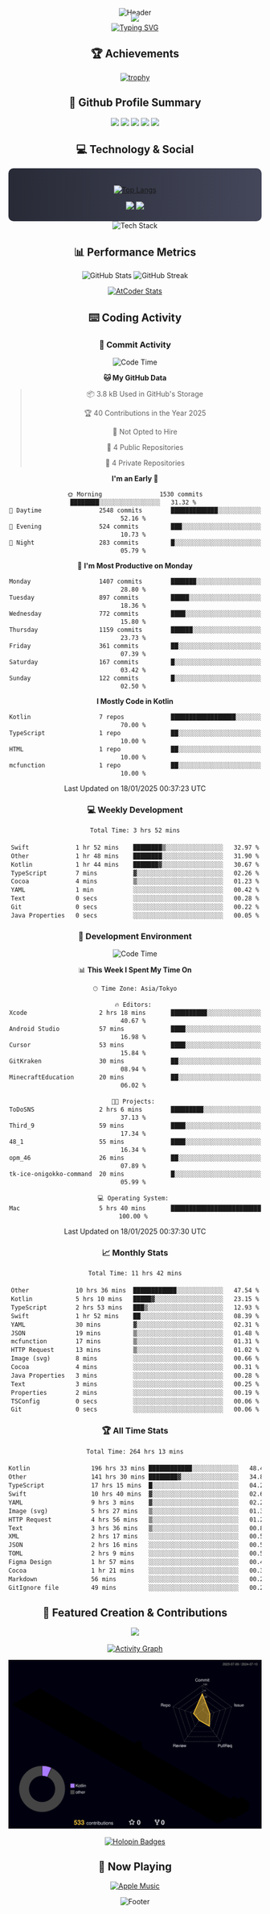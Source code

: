 <div align="center">
  
![Header](https://capsule-render.vercel.app/api?type=waving&color=gradient&customColorList=12&height=300&section=header&text=Welcome%20to%20Batapii's%20Universe&fontSize=50&animation=fadeIn&fontAlignY=40&desc=Android%20Developer%20|%20Kotlin%20LOVE%20)

<div style="margin-top: -20px;">
  <img src="https://readme-typing-svg.herokuapp.com/?lines=Crafting+Android+Experiences;Building+Tomorrow's+Apps+Today;Always+Learning,+Always+Growing&font=Fira%20Code&center=true&width=440&height=45&color=f75c7e&vCenter=true&size=22&pause=1000">
</div>

<a href="https://git.io/typing-svg">
  <img src="https://readme-typing-svg.demolab.com?font=Fira+Code&weight=600&size=28&duration=4000&pause=1000&center=true&vCenter=true&width=800&lines=Hey+there!+I'm+Batapii+%F0%9F%91%8B;Android+Developer+from+Japan+%F0%9F%87%AF%F0%9F%87%B5" alt="Typing SVG" />
</a>

## 🏆 Achievements

[![trophy](https://github-profile-trophy.vercel.app/?username=batapii&theme=onestar&no-frame=true&no-bg=true&column=8&rank=SECRET,SSS,SS,S,AAA,AA,A,B,C,?&margin-w=10&margin-h=10)](https://github.com/ryo-ma/github-profile-trophy)

## 🎯 Github Profile Summary

<div align="center">
  <img src="http://github-profile-summary-cards.vercel.app/api/cards/profile-details?username=batapii&theme=radical" />
  <img src="http://github-profile-summary-cards.vercel.app/api/cards/repos-per-language?username=batapii&theme=radical" />
  <img src="http://github-profile-summary-cards.vercel.app/api/cards/most-commit-language?username=batapii&theme=radical" />
  <img src="http://github-profile-summary-cards.vercel.app/api/cards/stats?username=batapii&theme=radical" />
  <img src="http://github-profile-summary-cards.vercel.app/api/cards/productive-time?username=batapii&theme=radical" />
</div>

## 💻 Technology & Social

<div align="center" style="background: linear-gradient(to right, #282A36, #44475A); padding: 20px; border-radius: 10px;">

[![Top Langs](https://github-readme-stats.vercel.app/api/top-langs/?username=batapii
)](https://github.com/anuraghazra/github-readme-stats)

<div style="margin-top: 15px">
<a href="https://github.com/batapii"><img src="https://img.shields.io/github/followers/batapii?style=for-the-badge&logo=github&label=Follow&color=ff6e96&labelColor=282A36"/></a>
<a href="https://twitter.com/batapii3939"><img src="https://img.shields.io/twitter/follow/batapii?style=for-the-badge&logo=twitter&color=1DA1F2&labelColor=282A36&label= Twitter"/></a>
</div>

</div>

<div align="center">
<img src="https://github-readme-tech-stack.vercel.app/api/cards?title=Tech+Stack&align=center&titleAlign=center&fontSize=20&lineHeight=10&lineCount=4&theme=github_dark&width=800&bg=%230D1117&badge=%23161B22&border=%2321262D&titleColor=%2358A6FF&line1=kotlin%2Ckotlin%2C0095D5%3Bandroid%2Candroid%2C00ff00%3Bjetpackcompose%2Cjetpack%2C4285F4%3B&line2=swift%2Cswift%2CFA7343%3Bfirebase%2Cfirebase%2CFFCA28%3Bgithub%2Cgithub%2C181717%3B&line3=typescript%2Ctypescript%2C3178C6%3Bgraphql%2Cgraphql%2CE10098%3Bsupabase%2Csupabase%2C3FCF8E%3B&line4=gradle%2Cgradle%2C02303A%3Bgitkraken%2Cgitkraken%2C179287%3Bpostman%2Cpostman%2CFF6C37%3B" alt="Tech Stack" />
</div>



## 📊 Performance Metrics

<div align="center">

![GitHub Stats](https://github-readme-stats.vercel.app/api?username=batapii&show_icons=true&theme=radical&hide_border=true&bg_color=0D1117)
![GitHub Streak](https://github-readme-streak-stats.herokuapp.com/?user=batapii&theme=radical&hide_border=true&background=0D1117)

[![AtCoder Stats](https://atcoder-readme-stats.vercel.app/stats/batapii3939?theme=dark&show_history=5&width=495)](https://github.com/iwbc-mzk/atcoder-readme-stats)

</div>

## ⌨️ Coding Activity

### 🌟 Commit Activity
<!--START_SECTION:commit-stats-->
![Code Time](http://img.shields.io/badge/Code%20Time-405%20hrs%2046%20mins-blue)

**🐱 My GitHub Data** 

> 📦 3.8 kB Used in GitHub's Storage 
 > 
> 🏆 40 Contributions in the Year 2025
 > 
> 🚫 Not Opted to Hire
 > 
> 📜 4 Public Repositories 
 > 
> 🔑 4 Private Repositories 
 > 
**I'm an Early 🐤** 

```text
🌞 Morning                1530 commits        ████████░░░░░░░░░░░░░░░░░   31.32 % 
🌆 Daytime                2548 commits        █████████████░░░░░░░░░░░░   52.16 % 
🌃 Evening                524 commits         ███░░░░░░░░░░░░░░░░░░░░░░   10.73 % 
🌙 Night                  283 commits         █░░░░░░░░░░░░░░░░░░░░░░░░   05.79 % 
```
📅 **I'm Most Productive on Monday** 

```text
Monday                   1407 commits        ███████░░░░░░░░░░░░░░░░░░   28.80 % 
Tuesday                  897 commits         █████░░░░░░░░░░░░░░░░░░░░   18.36 % 
Wednesday                772 commits         ████░░░░░░░░░░░░░░░░░░░░░   15.80 % 
Thursday                 1159 commits        ██████░░░░░░░░░░░░░░░░░░░   23.73 % 
Friday                   361 commits         ██░░░░░░░░░░░░░░░░░░░░░░░   07.39 % 
Saturday                 167 commits         █░░░░░░░░░░░░░░░░░░░░░░░░   03.42 % 
Sunday                   122 commits         █░░░░░░░░░░░░░░░░░░░░░░░░   02.50 % 
```


**I Mostly Code in Kotlin** 

```text
Kotlin                   7 repos             ██████████████████░░░░░░░   70.00 % 
TypeScript               1 repo              ██░░░░░░░░░░░░░░░░░░░░░░░   10.00 % 
HTML                     1 repo              ██░░░░░░░░░░░░░░░░░░░░░░░   10.00 % 
mcfunction               1 repo              ██░░░░░░░░░░░░░░░░░░░░░░░   10.00 % 
```




 Last Updated on 18/01/2025 00:37:23 UTC
<!--END_SECTION:commit-stats-->

### 💻 Weekly Development
<!--START_SECTION:wakatime-->

```txt
Total Time: 3 hrs 52 mins

Swift             1 hr 52 mins    ████████▒░░░░░░░░░░░░░░░░   32.97 %
Other             1 hr 48 mins    ████████░░░░░░░░░░░░░░░░░   31.90 %
Kotlin            1 hr 44 mins    ███████▓░░░░░░░░░░░░░░░░░   30.67 %
TypeScript        7 mins          ▓░░░░░░░░░░░░░░░░░░░░░░░░   02.26 %
Cocoa             4 mins          ▒░░░░░░░░░░░░░░░░░░░░░░░░   01.23 %
YAML              1 min           ░░░░░░░░░░░░░░░░░░░░░░░░░   00.42 %
Text              0 secs          ░░░░░░░░░░░░░░░░░░░░░░░░░   00.28 %
Git               0 secs          ░░░░░░░░░░░░░░░░░░░░░░░░░   00.22 %
Java Properties   0 secs          ░░░░░░░░░░░░░░░░░░░░░░░░░   00.05 %
```

<!--END_SECTION:wakatime-->

### 🔨 Development Environment
<!--START_SECTION:dev-stats-->
![Code Time](http://img.shields.io/badge/Code%20Time-405%20hrs%2046%20mins-blue)

📊 **This Week I Spent My Time On** 

```text
🕑︎ Time Zone: Asia/Tokyo

🔥 Editors: 
Xcode                    2 hrs 18 mins       ██████████░░░░░░░░░░░░░░░   40.67 % 
Android Studio           57 mins             ████░░░░░░░░░░░░░░░░░░░░░   16.98 % 
Cursor                   53 mins             ████░░░░░░░░░░░░░░░░░░░░░   15.84 % 
GitKraken                30 mins             ██░░░░░░░░░░░░░░░░░░░░░░░   08.94 % 
MinecraftEducation       20 mins             ██░░░░░░░░░░░░░░░░░░░░░░░   06.02 % 

🐱‍💻 Projects: 
ToDoSNS                  2 hrs 6 mins        █████████░░░░░░░░░░░░░░░░   37.13 % 
Third_9                  59 mins             ████░░░░░░░░░░░░░░░░░░░░░   17.34 % 
48_1                     55 mins             ████░░░░░░░░░░░░░░░░░░░░░   16.34 % 
opm_46                   26 mins             ██░░░░░░░░░░░░░░░░░░░░░░░   07.89 % 
tk-ice-onigokko-command  20 mins             █░░░░░░░░░░░░░░░░░░░░░░░░   05.99 % 

💻 Operating System: 
Mac                      5 hrs 40 mins       █████████████████████████   100.00 % 
```


 Last Updated on 18/01/2025 00:37:30 UTC
<!--END_SECTION:dev-stats-->

### 📈 Monthly Stats
<!--START_SECTION:wakamonth-->

```txt
Total Time: 11 hrs 42 mins

Other             10 hrs 36 mins  ████████████░░░░░░░░░░░░░   47.54 %
Kotlin            5 hrs 10 mins   █████▓░░░░░░░░░░░░░░░░░░░   23.15 %
TypeScript        2 hrs 53 mins   ███▒░░░░░░░░░░░░░░░░░░░░░   12.93 %
Swift             1 hr 52 mins    ██░░░░░░░░░░░░░░░░░░░░░░░   08.39 %
YAML              30 mins         ▓░░░░░░░░░░░░░░░░░░░░░░░░   02.31 %
JSON              19 mins         ▒░░░░░░░░░░░░░░░░░░░░░░░░   01.48 %
mcfunction        17 mins         ▒░░░░░░░░░░░░░░░░░░░░░░░░   01.31 %
HTTP Request      13 mins         ▒░░░░░░░░░░░░░░░░░░░░░░░░   01.02 %
Image (svg)       8 mins          ░░░░░░░░░░░░░░░░░░░░░░░░░   00.66 %
Cocoa             4 mins          ░░░░░░░░░░░░░░░░░░░░░░░░░   00.31 %
Java Properties   3 mins          ░░░░░░░░░░░░░░░░░░░░░░░░░   00.28 %
Text              3 mins          ░░░░░░░░░░░░░░░░░░░░░░░░░   00.25 %
Properties        2 mins          ░░░░░░░░░░░░░░░░░░░░░░░░░   00.19 %
TSConfig          0 secs          ░░░░░░░░░░░░░░░░░░░░░░░░░   00.06 %
Git               0 secs          ░░░░░░░░░░░░░░░░░░░░░░░░░   00.06 %
```

<!--END_SECTION:wakamonth-->

### 🏆 All Time Stats
<!--START_SECTION:wakaalltime-->

```txt
Total Time: 264 hrs 13 mins

Kotlin                 196 hrs 33 mins ████████████░░░░░░░░░░░░░   48.44 %
Other                  141 hrs 30 mins ████████▓░░░░░░░░░░░░░░░░   34.88 %
TypeScript             17 hrs 15 mins  █░░░░░░░░░░░░░░░░░░░░░░░░   04.25 %
Swift                  10 hrs 40 mins  ▓░░░░░░░░░░░░░░░░░░░░░░░░   02.63 %
YAML                   9 hrs 3 mins    ▓░░░░░░░░░░░░░░░░░░░░░░░░   02.23 %
Image (svg)            5 hrs 27 mins   ▒░░░░░░░░░░░░░░░░░░░░░░░░   01.35 %
HTTP Request           4 hrs 56 mins   ▒░░░░░░░░░░░░░░░░░░░░░░░░   01.22 %
Text                   3 hrs 36 mins   ▒░░░░░░░░░░░░░░░░░░░░░░░░   00.89 %
XML                    2 hrs 17 mins   ░░░░░░░░░░░░░░░░░░░░░░░░░   00.56 %
JSON                   2 hrs 16 mins   ░░░░░░░░░░░░░░░░░░░░░░░░░   00.56 %
TOML                   2 hrs 9 mins    ░░░░░░░░░░░░░░░░░░░░░░░░░   00.53 %
Figma Design           1 hr 57 mins    ░░░░░░░░░░░░░░░░░░░░░░░░░   00.48 %
Cocoa                  1 hr 21 mins    ░░░░░░░░░░░░░░░░░░░░░░░░░   00.34 %
Markdown               56 mins         ░░░░░░░░░░░░░░░░░░░░░░░░░   00.23 %
GitIgnore file         49 mins         ░░░░░░░░░░░░░░░░░░░░░░░░░   00.21 %
```

<!--END_SECTION:wakaalltime-->


## 🌟 Featured Creation & Contributions

<div align="center">
  <a href="https://github.com/batapii/ToDoSNS">
    <img src="https://github-readme-stats.vercel.app/api/pin/?username=batapii&repo=ToDoSNS&theme=radical&hide_border=true&bg_color=0D1117" />
  </a>

[![Activity Graph](https://github-readme-activity-graph.vercel.app/graph?username=batapii&custom_title=Contribution%20Graph&hide_border=true&theme=radical&bg_color=0D1117)](https://github.com/ashutosh00710/github-readme-activity-graph)

![3D Contrib](./profile-3d-contrib/profile-night-rainbow.svg)

[![Holopin Badges](https://holopin.me/batapii)](https://holopin.io/@batapii)

</div>

## 🎵 Now Playing

<div align="center">
  
[![Apple Music](https://music-profile.rayriffy.com/theme/dark.svg?uid=001005.6598667d2ffd4a10a4f429edd0ba24c4.1156)](https://github.com/rayriffy/apple-music-github-profile)

</div>

![Footer](https://capsule-render.vercel.app/api?type=waving&color=gradient&customColorList=12&height=100&section=footer)

</div>
